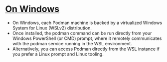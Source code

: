 # [On Windows](https://podman.io/docs/installation#windows)
- On Windows, each Podman machine is backed by a virtualized Windows System for Linux (WSLv2) distribution.
- Once installed, the podman command can be run directly from your Windows PowerShell (or CMD) prompt, where it remotely communicates with the podman service running in the WSL environment.
- Alternatively, you can access Podman directly from the WSL instance if you prefer a Linux prompt and Linux tooling.
